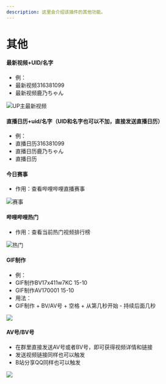 ```yaml
---
description: 这里会介绍该插件的其他功能。
---
```


# 其他

#### 最新视频+UID/名字

* 例：
* 最新视频316381099
* 最新视频鹿乃ちゃん

![UP主最新视频](.gitbook/assets/IMG\_20210307\_190851.jpg)

#### 直播日历+uid/名字（UID和名字也可以不加，直接发送直播日历）

* 例：
* 直播日历316381099
* 直播日历鹿乃ちゃん
* 直播日历

#### 今日赛事

* 作用：查看哔哩哔哩直播赛事

![赛事](.gitbook/assets/IMG\_20210307\_190908.jpg)

#### 哔哩哔哩热门

* 作用：查看当前热门视频排行榜

![热门](.gitbook/assets/IMG\_20210307\_190919.jpg)

#### GIF制作

* 例：
* GIF制作BV17x411w7KC 15-10
* GIF制作AV170001 15-10
* 用法：
* GIF制作 + BV/AV号 + 空格 + 从第几秒开始 - 持续后面几秒

![](.gitbook/assets/IMG\_20210307\_190930.jpg)

#### AV号/BV号

* 在群里直接发送AV号或者BV号，即可获得视频详情和链接
* 发送视频链接同样也可以触发
* B站分享QQ同样也可以触发

![](.gitbook/assets/IMG\_20210307\_191014.jpg)
